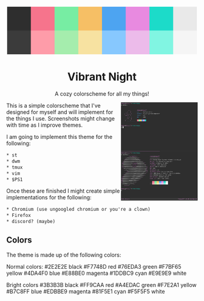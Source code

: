 <p align="center"><img alt="screenshot" src="https://github.com/depsterr/vibrant-night/blob/master/misc/colors.jpg?raw=true" width="500px"></p>
<h1 align="center">Vibrant Night</h1>
<p align="center">A cozy colorscheme for all my things!</p>

<img src="https://github.com/depsterr/vibrant-night/blob/master/misc/2020-06-24-22:05:42-screenshot.png?raw=true" width="40%" align="right">

This is a simple colorscheme that I've designed for myself and will implement for the things I use. Screenshots might change with time as I improve themes.

I am going to implement this theme for the following:

	* st
	* dwm
	* tmux
	* vim
	* $PS1

Once these are finished I might create simple implementations for the following:

	* Chromium (use ungoogled chromium or you're a clown)
	* Firefox
	* discord? (maybe)

Colors
------

The theme is made up of the following colors:

Normal colors:
#2E2E2E	black
#F7748D	red
#76EDA3	green
#F7BF65	yellow
#4DA4F0	blue
#E88BE0	magenta
#1DDBC9	cyan
#E9E9E9	white

Bright colors
#3B3B3B	black
#FF9CAA	red
#A4EDAC	green
#F7E2A1	yellow
#B7C8FF	blue
#EDBBE9	magenta
#81F5E1	cyan
#F5F5F5	white
